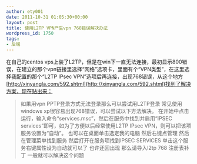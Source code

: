 ```yaml
---
author: ety001
date: 2011-10-31 01:05:30+00:00
layout: post
title: 使用L2TP VPN产生vpn 768错误解决办法
wordpress_id: 1750
tags:
- 后端
---
```


在自己的centos vps上装了L2TP，但是在win下一直无法连接，最初显示800错误，在建立的那个vpn链接里选择“网络”选项卡，里面有个“VPN类型”，在这里选择我配置的那个“L2TP IPsec VPN”选项后再连接，出现768错误，从这个地方[http://xinyangla.com/592.shtml](http://xinyangla.com/592.shtml)找到了解决方案，现在贴出来：


<blockquote>如果用vpn PPTP登录方式无法登录那么可以尝试用L2TP登录
常见使用windows xp很容易出现768错误，可以尝试以下方法解决。
在开始中点击运行，输入命令“services.msc”，然后在服务中找到并启用“IPSEC services”即可，如为了方便以后经常使用L2TP IPsec VPN，则可以把该项服务设置为“自动”。
也可以在桌面单击选定我的电脑 然后右键点管理 然后在管理菜单找到服务 然后打开在服务项找到IPSEC SERVICES 单击这个服务右键属性设为自动就可以了
也许还回出现  那么请导入l2tp 768 注册表补丁 一般就可以解决这个问题
</blockquote>

